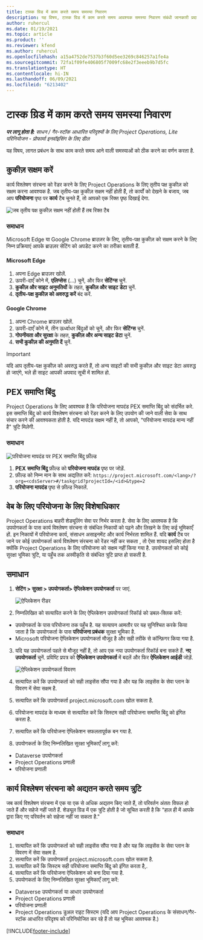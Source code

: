 ```yaml
---
title: टास्क ग्रिड में काम करते समय समस्या निवारण
description: यह विषय, टास्क ग्रिड में काम करते समय आवश्यक समस्या निवारण संबंधी जानकारी प्रदान करता है.
author: ruhercul
ms.date: 01/19/2021
ms.topic: article
ms.product: ''
ms.reviewer: kfend
ms.author: ruhercul
ms.openlocfilehash: a15a4752de7537b3f60d5ee3269c846257a1fe4a
ms.sourcegitcommit: 72fa1f09fe406805f7009fc68e2f3eeeb9b7d5fc
ms.translationtype: HT
ms.contentlocale: hi-IN
ms.lasthandoff: 06/09/2021
ms.locfileid: "6213402"
---
```

# <a name="troubleshoot-working-in-the-task-grid"></a>टास्क ग्रिड में काम करते समय समस्या निवारण 

_**पर लागू होता है:** साधन / गैर-स्टॉक आधारित परिदृश्यों के लिए Project Operations, Lite परिनियोजन - प्रोफार्मा इनवॉइसिंग के लिए डील_

यह विषय, लागत प्रबंधन के साथ काम करते समय आने वाली समस्याओं को ठीक करने का वर्णन करता है.

## <a name="enable-cookies"></a>कुकीज़ सक्षम करें

कार्य विश्लेषण संरचना को रेंडर करने के लिए Project Operations के लिए तृतीय पक्ष कुकीज़ को सक्षम करना आवश्यक है. जब तृतीय-पक्ष कुकीज़ सक्षम नहीं होती हैं, तो कार्यों को देखने के बजाय, जब आप **परियोजना** पृष्ठ पर **कार्य** टैब चुनते हैं, तो आपको एक रिक्त पृष्ठ दिखाई देगा.

![जब तृतीय पक्ष कुकीज़ सक्षम नहीं होती हैं तब रिक्त टैब](media/blankschedule.png)


### <a name="workaround"></a>समाधान
Microsoft Edge या Google Chrome ब्राउज़र के लिए, तृतीय-पक्ष कुकीज़ को सक्षम करने के लिए निम्न प्रक्रियाएं आपके ब्राउज़र सेटिंग को अपडेट करने का तरीका बताती हैं.

#### <a name="microsoft-edge"></a>Microsoft Edge

1. अपना Edge ब्राउज़र खोलें.
2. ऊपरी-दाएँ कोने में, **एलिप्सेस** (...) चुनें, और फिर **सेटिंग्स** चुनें.
3. **कुकीज़ और साइट अनुमतियों** के तहत, **कुकीज़ और साइट डेटा** चुनें.
4. **तृतीय-पक्ष कुकीज़ को अवरुद्ध करें** बंद करें.

#### <a name="google-chrome"></a>Google Chrome

1. अपना Chrome ब्राउज़र खोलें.
2. ऊपरी-दाएँ कोने में, तीन ऊर्ध्वाधर बिंदुओं को चुनें, और फिर **सेटिंग्स** चुनें.
3. **गोपनीयता और सुरक्षा** के तहत, **कुकीज़ और अन्य साइट डेटा** चुनें.
4. **सभी कुकीज़ की अनुमति दें** चुनें.

> [!IMPORTANT]
> यदि आप तृतीय-पक्ष कुकीज़ को अवरुद्ध करते हैं, तो अन्य साइटों की सभी कुकीज़ और साइट डेटा अवरुद्ध हो जाएंगे, भले ही साइट आपकी अपवाद सूची में शामिल हो.

## <a name="pex-endpoint"></a>PEX समाप्ति बिंदु

Project Operations के लिए आवश्यक है कि परियोजना मापदंड PEX समाप्ति बिंदु को संदर्भित करे. इस समाप्ति बिंदु को कार्य विश्लेषण संरचना को रेंडर करने के लिए उपयोग की जाने वाली सेवा के साथ संचार करने की आवश्यकता होती है. यदि मापदंड सक्षम नहीं है, तो आपको, "परियोजना मापदंड मान्य नहीं है" त्रुटि मिलेगी. 

### <a name="workaround"></a>समाधान
 ![परियोजना मापदंड पर PEX समाप्ति बिंदु फ़ील्ड](media/projectparameter.png)

1. **PEX समाप्ति बिंदु** फ़ील्ड को **परियोजना मापदंड** पृष्ठ पर जोड़ें.
2. फ़ील्ड को निम्न मान के साथ अद्यतित करें: `https://project.microsoft.com/<lang>/?org=<cdsServer>#/taskgrid?projectId=/<id>&type=2`
3. **परियोजना मापदंड** पृष्ठ से फ़ील्ड निकालें.

## <a name="privileges-for-project-for-the-web"></a>वेब के लिए परियोजना के लिए विशेषाधिकार

Project Operations बाहरी शेड्यूलिंग सेवा पर निर्भर करता है. सेवा के लिए आवश्यक है कि उपयोगकर्ता के पास कार्य विश्लेषण संरचना से संबंधित निकायों को पढ़ने और लिखने के लिए कई भूमिकाएँ हों. इन निकायों में परियोजना कार्य, संसाधन असाइनमेंट और कार्य निर्भरता शामिल हैं. यदि **कार्य** टैब पर जाने पर कोई उपयोगकर्ता कार्य विश्लेषण संरचना को रेंडर नहीं कर सकता , तो ऐसा शायद इसलिए होता है क्योंकि Project Operations के लिए परियोजना को सक्षम नहीं किया गया है. उपयोगकर्ता को कोई सुरक्षा भूमिका त्रुटि, या पहुँच तक अस्वीकृति से संबंधित त्रुटि प्राप्त हो सकती है.


## <a name="workaround"></a>समाधान

1. **सेटिंग > सुरक्षा > उपयोगकर्ता> ऐप्लिकेशन उपयोगकर्ता** पर जाएं.  

   ![ऐप्लिकेशन रीडर](media/applicationuser.jpg)
   
2. निम्नलिखित को सत्यापित करने के लिए ऐप्लिकेशन उपयोगकर्ता रिकॉर्ड को डबल-क्लिक करें:

 - उपयोगकर्ता के पास परियोजना तक पहुँच है. यह सत्यापन आमतौर पर यह सुनिश्चित करके किया जाता है कि उपयोगकर्ता के पास **परियोजना प्रबंधक** सुरक्षा भूमिका है.
 - Microsoft परियोजना ऐप्लिकेशन उपयोगकर्ता मौजूद है और सही तरीके से कॉन्फ़िगर किया गया है.
 
3. यदि यह उपयोगकर्ता पहले से मौजूद नहीं है, तो आप एक नया उपयोगकर्ता रिकॉर्ड बना सकते हैं. **नए उपयोगकर्ता** चुनें. प्रविष्टि प्रपत्र को **ऐप्लिकेशन उपयोगकर्ता** में बदलें और फिर **ऐप्लिकेशन आईडी** जोड़ें.

   ![ऐप्लिकेशन उपयोगकर्ता विवरण](media/applicationuserdetails.jpg)

4. सत्यापित करें कि उपयोगकर्ता को सही लाइसेंस सौंपा गया है और यह कि लाइसेंस के सेवा प्लान के विवरण में सेवा सक्षम है.
5. सत्यापित करें कि उपयोगकर्ता project.microsoft.com खोल सकता है.
6. परियोजना मापदंड के माध्यम से सत्यापित करें कि सिस्टम सही परियोजना समाप्ति बिंदु को इंगित करता है.
7. सत्यापित करें कि परियोजना ऐप्लिकेशन सफलतापूर्वक बन गया है.
8. उपयोगकर्ता के लिए निम्नलिखित सुरक्षा भूमिकाएँ लागू करें:

  - Dataverse उपयोगकर्ता
  - Project Operations प्रणाली
  - परियोजना प्रणाली

## <a name="error-when-updating-the-work-breakdown-structure"></a>कार्य विश्लेषण संरचना को अद्यतन करते समय त्रुटि

जब कार्य विश्लेषण संरचना में एक या एक से अधिक अद्यतन किए जाते हैं, तो परिवर्तन अंततः विफल हो जाते हैं और सहेजे नहीं जाते हैं. शेड्यूल ग्रिड में एक त्रुटि होती है जो सूचित करती है कि "हाल ही में आपके द्वारा किए गए परिवर्तन को सहेजा नहीं जा सकता है."

### <a name="workaround"></a>समाधान

1. सत्यापित करें कि उपयोगकर्ता को सही लाइसेंस सौंपा गया है और यह कि लाइसेंस के सेवा प्लान के विवरण में सेवा सक्षम है.
2. सत्यापित करें कि उपयोगकर्ता project.microsoft.com खोल सकता है.
3. सत्यापित करें कि सिस्टम सही परियोजना समाप्ति बिंदु को इंगित करता है,.
4. सत्यापित करें कि परियोजना ऐप्लिकेशन को बना दिया गया है.
5. उपयोगकर्ता के लिए निम्नलिखित सुरक्षा भूमिकाएँ लागू करें:
  
  - Dataverse उपयोगकर्ता या आधार उपयोगकर्ता
  - Project Operations प्रणाली
  - परियोजना प्रणाली
  - Project Operations डुअल राइट सिस्टम (यदि आप Project Operations के संसाधन/गैर-स्टॉक आधारित परिदृश्य को परिनियोजित कर रहे हैं तो यह भूमिका आवश्यक है.)


[!INCLUDE[footer-include](../includes/footer-banner.md)]
